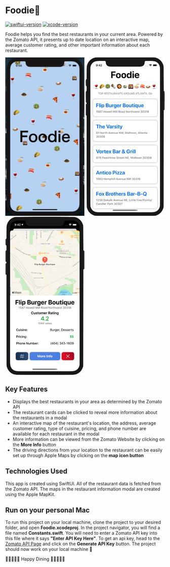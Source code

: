# Foodie🍴
[![swiftui-version](https://img.shields.io/badge/swiftui-blue)](https://developer.apple.com/documentation/swiftui)
[![xcode-version](https://img.shields.io/badge/xcode-11-brightgreen)](https://developer.apple.com/xcode/)

Foodie helps you find the best restaurants in your current area. Powered by the Zomato API, it presents up to date location on an interactive map, average customer rating, and other important information about each restaurant.

<p>
   <img height=500 src="FoodieDemo.gif" alt="A gif of the working demo"/>
   <img height=500 src="screenshots/ss2.png" alt="A screenshot of the interface"/>
   <img height=500 src="screenshots/ss3.png" alt="A screenshot of the interface"/>
</p>

## Key Features
* Displays the best restaurants in your area as determined by the Zomato API 
* The restaurant cards can be clicked to reveal more information about the restaurants in a modal
* An interactive map of the restaurant's location, the address, average customer rating, type of cuisine, pricing, and phone number are available for each restaurant in the modal 
* More information can be viewed from the Zomato Website by clicking on the **More Info** button
* The driving directions from your location to the restaurant can be easily set up through Apple Maps by clicking on the **map icon button**

## Technologies Used
This app is created using SwiftUI. All of the restaurant data is fetched from the Zomato API. The maps in the restaurant information modal are created using the Apple MapKit.

## Run on your personal Mac
To run this project on your local machine, clone the project to your desired folder, and open **Foodie.xcodeproj**. In the project navigator, you will find a file named **Constants.swift**. You will need to enter a Zomato API key into this file where it says **"Enter API Key Here"**. To get an api key, head to the [Zomato API Page](https://developers.zomato.com/api) and click on the **Generate API Key** button. The project should now work on your local machine 🥳    
   
🍷🌮🥗🌯🥘 Happy Dining 🍱🍜🍣🍛🍷
